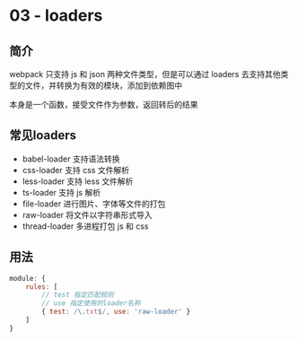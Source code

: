 # 03 - loaders

## 简介

webpack 只支持 js 和 json 两种文件类型，但是可以通过 loaders 去支持其他类型的文件，并转换为有效的模块，添加到依赖图中

本身是一个函数，接受文件作为参数，返回转后的结果

## 常见loaders

- babel-loader 支持语法转换
- css-loader 支持 css 文件解析
- less-loader 支持 less 文件解析
- ts-loader 支持 js 解析
- file-loader 进行图片、字体等文件的打包
- raw-loader 将文件以字符串形式导入
- thread-loader 多进程打包 js 和 css

## 用法

```js
module: {
    rules: [
        // test 指定匹配规则
        // use 指定使用的loader名称
        { test: /\.txt$/, use: 'raw-loader' }
    ]
}
```

